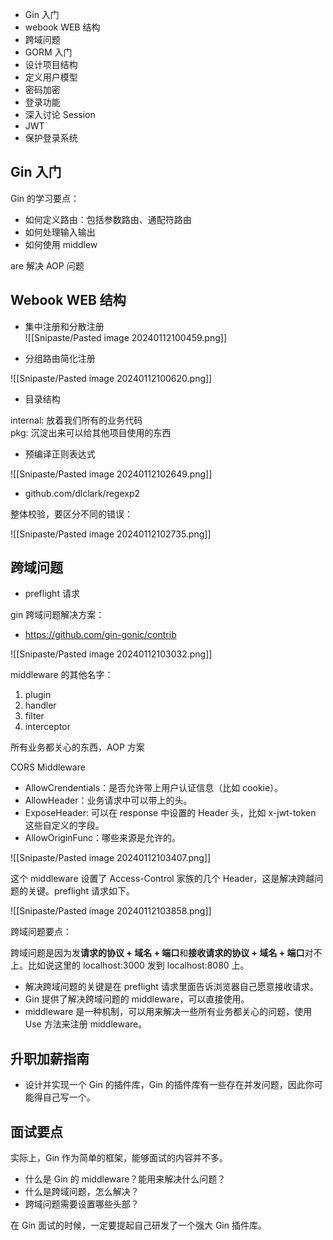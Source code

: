 - Gin 入门
- webook WEB 结构
- 跨域问题
- GORM 入门
- 设计项目结构
- 定义用户模型
- 密码加密
- 登录功能
- 深入讨论 Session
- JWT
- 保护登录系统

## Gin 入门

Gin 的学习要点：

- 如何定义路由：包括参数路由、通配符路由
- 如何处理输入输出
- 如何使用 middlew

are 解决 AOP 问题

## Webook WEB 结构

- 集中注册和分散注册  
![[Snipaste/Pasted image 20240112100459.png]]

- 分组路由简化注册

![[Snipaste/Pasted image 20240112100620.png]]

- 目录结构

internal: 放着我们所有的业务代码  
pkg: 沉淀出来可以给其他项目使用的东西

- 预编译正则表达式

![[Snipaste/Pasted image 20240112102649.png]]

- github.com/dlclark/regexp2

整体校验，要区分不同的错误：

![[Snipaste/Pasted image 20240112102735.png]]

## 跨域问题

- preflight 请求

gin 跨域问题解决方案：

- https://github.com/gin-gonic/contrib

![[Snipaste/Pasted image 20240112103032.png]]

middleware 的其他名字：

1. plugin
2. handler
3. filter
4. interceptor

所有业务都关心的东西，AOP 方案

CORS Middleware

- AllowCrendentials：是否允许带上用户认证信息（比如 cookie）。
- AllowHeader：业务请求中可以带上的头。
- ExposeHeader: 可以在 response 中设置的 Header 头，比如 x-jwt-token 这些自定义的字段。
- AllowOriginFunc：哪些来源是允许的。

![[Snipaste/Pasted image 20240112103407.png]]

这个 middleware 设置了 Access-Control 家族的几个 Header，这是解决跨越问题的关键。preflight 请求如下。

![[Snipaste/Pasted image 20240112103858.png]]

跨域问题要点：

跨域问题是因为发**请求的协议 + 域名 + 端口**和**接收请求的协议 + 域名 + 端口**对不上。比如说这里的 localhost:3000 发到 localhost:8080 上。

- 解决跨域问题的关键是在 preflight 请求里面告诉浏览器自己愿意接收请求。
- Gin 提供了解决跨域问题的 middleware，可以直接使用。
- middleware 是一种机制，可以用来解决一些所有业务都关心的问题，使用 Use 方法来注册 middleware。

## 升职加薪指南

- 设计并实现一个 Gin 的插件库，Gin 的插件库有一些存在并发问题，因此你可能得自己写一个。

## 面试要点

实际上，Gin 作为简单的框架，能够面试的内容并不多。

- 什么是 Gin 的 middleware？能用来解决什么问题？
- 什么是跨域问题，怎么解决？
- 跨域问题需要设置哪些头部？  

在 Gin 面试的时候，一定要提起自己研发了一个强大 Gin 插件库。
